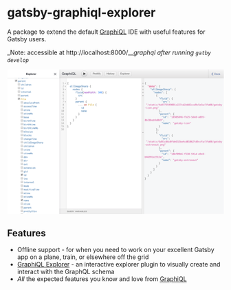 # gatsby-graphiql-explorer

A package to extend the default [GraphiQL][graphiql] IDE with useful features for Gatsby users.

_Note: accessible at http://localhost:8000/___graphql after running `gatby develop`_

![Gatsby GraphiQL Explorer](./assets/gatsby-graphiql-explorer.png)

## Features

- Offline support - for when you need to work on your excellent Gatsby app on a plane, train, or elsewhere off the grid
- [GraphiQL Explorer][graphiql-explorer] - an interactive explorer plugin to visually create and interact with the GraphQL schema
- _All_ the expected features you know and love from [GraphiQL][graphiql]

[graphiql]: https://github.com/graphql/graphiql
[graphiql-explorer]: https://github.com/OneGraph/graphiql-explorer
